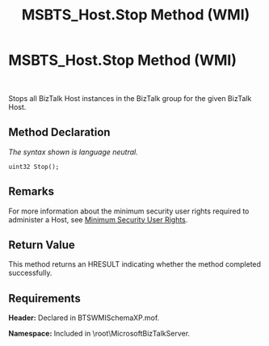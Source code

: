 ﻿---
title: MSBTS_Host.Stop Method (WMI)
TOCTitle: MSBTS_Host.Stop Method (WMI)
ms:assetid: 835a38b9-fe5d-49b6-abe7-04a565415d9c
ms:mtpsurl: https://msdn.microsoft.com/en-us/library/Aa561131(v=BTS.80)
ms:contentKeyID: 51529348
ms.date: 08/30/2017
mtps_version: v=BTS.80
---

# MSBTS\_Host.Stop Method (WMI)

 

Stops all BizTalk Host instances in the BizTalk group for the given BizTalk Host.

## Method Declaration

*The syntax shown is language neutral.*

``` 
uint32 Stop();  
```

## Remarks

For more information about the minimum security user rights required to administer a Host, see [Minimum Security User Rights](https://msdn.microsoft.com/en-us/library/aa559845\(v=bts.80\)).

## Return Value

This method returns an HRESULT indicating whether the method completed successfully.

## Requirements

**Header:** Declared in BTSWMISchemaXP.mof.

**Namespace:** Included in \\root\\MicrosoftBizTalkServer.


